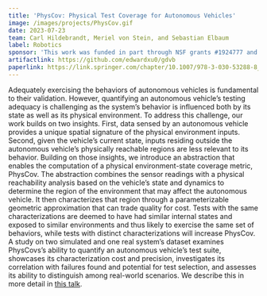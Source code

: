 ```yaml
---
title: 'PhysCov: Physical Test Coverage for Autonomous Vehicles'
image: /images/projects/PhysCov.gif
date: 2023-07-23
team: Carl Hildebrandt, Meriel von Stein, and Sebastian Elbaum
label: Robotics
sponsor: 'This work was funded in part through NSF grants #1924777 and #1909414, and AFOSR grant #FA9550-21-1-0164.'
artifactlink: https://github.com/edwardxu0/gdvb
paperlink: https://link.springer.com/chapter/10.1007/978-3-030-53288-8_5
---
```


Adequately exercising the behaviors of autonomous vehicles is fundamental to their validation. However, quantifying an autonomous vehicle’s testing adequacy is challenging as the system’s behavior is influenced both by its state as well as its physical environment. To address this challenge, our work builds on two insights. First, data sensed by an autonomous vehicle provides a unique spatial signature of the physical environment inputs. Second, given the vehicle’s current state, inputs residing outside the autonomous vehicle’s physically reachable regions are less relevant to its behavior. Building on those insights, we introduce an abstraction that enables the computation of a physical environment-state coverage metric, PhysCov. The abstraction combines the sensor readings with a physical reachability analysis based on the vehicle’s state and dynamics to determine the region of the environment that may affect the autonomous vehicle. It then characterizes that region through a parameterizable geometric approximation that can trade quality for cost. Tests with the same characterizations are deemed to have had similar internal states and exposed to similar environments and thus likely to exercise the same set of behaviors, while tests with distinct characterizations will increase PhysCov. A study on two simulated and one real system’s dataset examines PhysCovs’s ability to quantify an autonomous vehicle’s test suite, showcases its characterization cost and precision, investigates its correlation with failures found and potential for test selection, and assesses its ability to distinguish among real-world scenarios. We describe this in more detail in [this talk](https://www.youtube.com/watch?v=NAGcOydSh6s).
